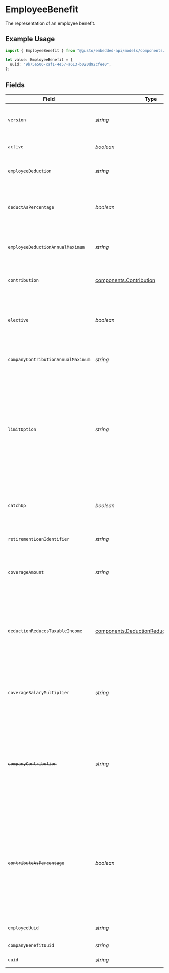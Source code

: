 # EmployeeBenefit

The representation of an employee benefit.

## Example Usage

```typescript
import { EmployeeBenefit } from "@gusto/embedded-api/models/components/employeebenefit.js";

let value: EmployeeBenefit = {
  uuid: "9b75e506-caf1-4e57-a613-b020d92cfee0",
};
```

## Fields

| Field                                                                                                                                                                                                                                                                                    | Type                                                                                                                                                                                                                                                                                     | Required                                                                                                                                                                                                                                                                                 | Description                                                                                                                                                                                                                                                                              |
| ---------------------------------------------------------------------------------------------------------------------------------------------------------------------------------------------------------------------------------------------------------------------------------------- | ---------------------------------------------------------------------------------------------------------------------------------------------------------------------------------------------------------------------------------------------------------------------------------------- | ---------------------------------------------------------------------------------------------------------------------------------------------------------------------------------------------------------------------------------------------------------------------------------------- | ---------------------------------------------------------------------------------------------------------------------------------------------------------------------------------------------------------------------------------------------------------------------------------------- |
| `version`                                                                                                                                                                                                                                                                                | *string*                                                                                                                                                                                                                                                                                 | :heavy_minus_sign:                                                                                                                                                                                                                                                                       | The current version of the object. See the [versioning guide](https://docs.gusto.com/embedded-payroll/docs/idempotency) for information on how to use this field.                                                                                                                        |
| `active`                                                                                                                                                                                                                                                                                 | *boolean*                                                                                                                                                                                                                                                                                | :heavy_minus_sign:                                                                                                                                                                                                                                                                       | Whether the employee benefit is active.                                                                                                                                                                                                                                                  |
| `employeeDeduction`                                                                                                                                                                                                                                                                      | *string*                                                                                                                                                                                                                                                                                 | :heavy_minus_sign:                                                                                                                                                                                                                                                                       | The amount to be deducted, per pay period, from the employee's pay.                                                                                                                                                                                                                      |
| `deductAsPercentage`                                                                                                                                                                                                                                                                     | *boolean*                                                                                                                                                                                                                                                                                | :heavy_minus_sign:                                                                                                                                                                                                                                                                       | Whether the employee deduction amount should be treated as a percentage to be deducted from each payroll.                                                                                                                                                                                |
| `employeeDeductionAnnualMaximum`                                                                                                                                                                                                                                                         | *string*                                                                                                                                                                                                                                                                                 | :heavy_minus_sign:                                                                                                                                                                                                                                                                       | The maximum employee deduction amount per year. A null value signifies no limit.                                                                                                                                                                                                         |
| `contribution`                                                                                                                                                                                                                                                                           | [components.Contribution](../../models/components/contribution.md)                                                                                                                                                                                                                       | :heavy_minus_sign:                                                                                                                                                                                                                                                                       | An object representing the type and value of the company contribution.                                                                                                                                                                                                                   |
| `elective`                                                                                                                                                                                                                                                                               | *boolean*                                                                                                                                                                                                                                                                                | :heavy_minus_sign:                                                                                                                                                                                                                                                                       | Whether the company contribution is elective (aka matching). For "tiered" contribution types, this is always true.                                                                                                                                                                       |
| `companyContributionAnnualMaximum`                                                                                                                                                                                                                                                       | *string*                                                                                                                                                                                                                                                                                 | :heavy_minus_sign:                                                                                                                                                                                                                                                                       | The maximum company contribution amount per year. A null value signifies no limit.                                                                                                                                                                                                       |
| `limitOption`                                                                                                                                                                                                                                                                            | *string*                                                                                                                                                                                                                                                                                 | :heavy_minus_sign:                                                                                                                                                                                                                                                                       | Some benefits require additional information to determine their limit.<br/><br/>`Family` and `Individual` are applicable to HSA benefit.<br/><br/>`Joint Filing or Single` and `Married and Filing Separately` are applicable to Dependent Care FSA benefit.                             |
| `catchUp`                                                                                                                                                                                                                                                                                | *boolean*                                                                                                                                                                                                                                                                                | :heavy_minus_sign:                                                                                                                                                                                                                                                                       | Whether the employee should use a benefit’s "catch up" rate. Only Roth 401k and 401k benefits use this value for employees over 50.                                                                                                                                                      |
| `retirementLoanIdentifier`                                                                                                                                                                                                                                                               | *string*                                                                                                                                                                                                                                                                                 | :heavy_minus_sign:                                                                                                                                                                                                                                                                       | Identifier for a 401(k) loan assigned by the 401(k) provider                                                                                                                                                                                                                             |
| `coverageAmount`                                                                                                                                                                                                                                                                         | *string*                                                                                                                                                                                                                                                                                 | :heavy_minus_sign:                                                                                                                                                                                                                                                                       | The amount that the employee is insured for. Note: company contribution cannot be present if coverage amount is set.                                                                                                                                                                     |
| `deductionReducesTaxableIncome`                                                                                                                                                                                                                                                          | [components.DeductionReducesTaxableIncome](../../models/components/deductionreducestaxableincome.md)                                                                                                                                                                                     | :heavy_minus_sign:                                                                                                                                                                                                                                                                       | Whether the employee deduction reduces taxable income or not. Only valid for Group Term Life benefits. Note: when the value is not "unset", coverage amount and coverage salary multiplier are ignored.                                                                                  |
| `coverageSalaryMultiplier`                                                                                                                                                                                                                                                               | *string*                                                                                                                                                                                                                                                                                 | :heavy_minus_sign:                                                                                                                                                                                                                                                                       | The coverage amount as a multiple of the employee’s salary. Only applicable for Group Term Life benefits. Note: cannot be set if coverage amount is also set.                                                                                                                            |
| ~~`companyContribution`~~                                                                                                                                                                                                                                                                | *string*                                                                                                                                                                                                                                                                                 | :heavy_minus_sign:                                                                                                                                                                                                                                                                       | : warning: ** DEPRECATED **: This will be removed in a future release, please migrate away from it as soon as possible.<br/><br/>The amount to be paid, per pay period, by the company. This field will not appear for tiered contribution types.                                        |
| ~~`contributeAsPercentage`~~                                                                                                                                                                                                                                                             | *boolean*                                                                                                                                                                                                                                                                                | :heavy_minus_sign:                                                                                                                                                                                                                                                                       | : warning: ** DEPRECATED **: This will be removed in a future release, please migrate away from it as soon as possible.<br/><br/>Whether the company_contribution value should be treated as a percentage to be added to each payroll. This field will not appear for tiered contribution types. |
| `employeeUuid`                                                                                                                                                                                                                                                                           | *string*                                                                                                                                                                                                                                                                                 | :heavy_minus_sign:                                                                                                                                                                                                                                                                       | The UUID of the employee to which the benefit belongs.                                                                                                                                                                                                                                   |
| `companyBenefitUuid`                                                                                                                                                                                                                                                                     | *string*                                                                                                                                                                                                                                                                                 | :heavy_minus_sign:                                                                                                                                                                                                                                                                       | The UUID of the company benefit.                                                                                                                                                                                                                                                         |
| `uuid`                                                                                                                                                                                                                                                                                   | *string*                                                                                                                                                                                                                                                                                 | :heavy_check_mark:                                                                                                                                                                                                                                                                       | The UUID of the employee benefit.                                                                                                                                                                                                                                                        |